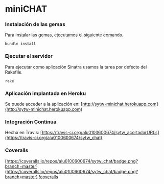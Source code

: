 # miniCHAT

### Instalación de las gemas
Para instalar las gemas, ejecutamos el siguiente comando.
```
bundle install
```

### Ejecutar el servidor
Para ejecutar como aplicación Sinatra usamos la tarea por defecto del Rakefile.
```
rake
```

### Aplicación implantada en Heroku
Se puede acceder a la aplicación en:
[http://sytw-minichat.herokuapp.com](http://sytw-minichat.herokuapp.com)

### Integración Continua
Hecha en Travis:
[https://travis-ci.org/alu0100600674/sytw_acortadorURLs](https://travis-ci.org/alu0100600674/sytw_chat)

### Coveralls
[https://coveralls.io/repos/alu0100600674/sytw_chat/badge.png?branch=master](https://coveralls.io/repos/alu0100600674/sytw_chat/badge.png?branch=master)
[!coveralls](https://coveralls.io/repos/alu0100600674/sytw_chat/badge.png?branch=master)
